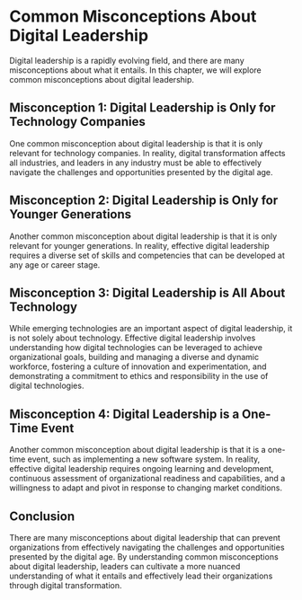 Common Misconceptions About Digital Leadership
=======================================================================

Digital leadership is a rapidly evolving field, and there are many misconceptions about what it entails. In this chapter, we will explore common misconceptions about digital leadership.

Misconception 1: Digital Leadership is Only for Technology Companies
--------------------------------------------------------------------

One common misconception about digital leadership is that it is only relevant for technology companies. In reality, digital transformation affects all industries, and leaders in any industry must be able to effectively navigate the challenges and opportunities presented by the digital age.

Misconception 2: Digital Leadership is Only for Younger Generations
-------------------------------------------------------------------

Another common misconception about digital leadership is that it is only relevant for younger generations. In reality, effective digital leadership requires a diverse set of skills and competencies that can be developed at any age or career stage.

Misconception 3: Digital Leadership is All About Technology
-----------------------------------------------------------

While emerging technologies are an important aspect of digital leadership, it is not solely about technology. Effective digital leadership involves understanding how digital technologies can be leveraged to achieve organizational goals, building and managing a diverse and dynamic workforce, fostering a culture of innovation and experimentation, and demonstrating a commitment to ethics and responsibility in the use of digital technologies.

Misconception 4: Digital Leadership is a One-Time Event
-------------------------------------------------------

Another common misconception about digital leadership is that it is a one-time event, such as implementing a new software system. In reality, effective digital leadership requires ongoing learning and development, continuous assessment of organizational readiness and capabilities, and a willingness to adapt and pivot in response to changing market conditions.

Conclusion
----------

There are many misconceptions about digital leadership that can prevent organizations from effectively navigating the challenges and opportunities presented by the digital age. By understanding common misconceptions about digital leadership, leaders can cultivate a more nuanced understanding of what it entails and effectively lead their organizations through digital transformation.
